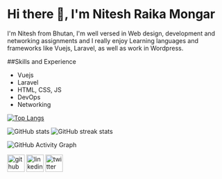 # Hi there 👋, I'm Nitesh Raika Mongar
I'm Nitesh from Bhutan, I'm well versed in Web design, development and networking assignments and I really enjoy Learning languages and frameworks like Vuejs, Laravel, as well as work in Wordpress.

##Skills and Experience
* Vuejs
* Laravel
* HTML, CSS, JS
* DevOps
* Networking


[![Top Langs](https://github-readme-stats.vercel.app/api/top-langs/?username=niteshraika&theme=dark)](https://github.com/anuraghazra/github-readme-stats)


![GitHub stats](https://github-readme-stats.vercel.app/api?username=niteshraika&show_icons=true&theme=dark)  ![GitHub streak stats](https://github-readme-streak-stats.herokuapp.com/?user=niteshraika&theme=dark)

![GitHub Activity Graph](https://activity-graph.herokuapp.com/graph?username=niteshraika&theme=dark)  

[<img src='https://cdn.jsdelivr.net/npm/simple-icons@3.0.1/icons/github.svg' alt='github' height='40'>](https://github.com/niteshraika)  [<img src='https://cdn.jsdelivr.net/npm/simple-icons@3.0.1/icons/linkedin.svg' alt='linkedin' height='40'>](https://www.linkedin.com/in/nitesh-raika-mongar-aa79671ba/)  [<img src='https://cdn.jsdelivr.net/npm/simple-icons@3.0.1/icons/twitter.svg' alt='twitter' height='40'>](https://twitter.com/nitesh_mongar)  
